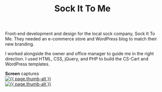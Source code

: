 ﻿---
layout: portfolio_entry
name: sockittome
title: Sock It To Me
categories:
- portfolio
tags: [Coding, Consultation, Content Management, CS-Cart, CSS, CSS3, Design, Ecommerce, HTML, HTML5, jQuery, PHP, Project Management, Web Design, Wordpress]
website: sockittome.com
project: Sock It To Me <span>E-commerce and Blog</span>
excerpt: Sock It to Me sells fun, funky socks—socks with tacos, cupcakes, ninjas, mustaches, unicorns and other things magical.

thumb-ext: jpg
thumb-alt: Sock It To Me home page
img-ext: png
img-alt: Sock It To Me home page

color-dark: 0097D8
---
Front-end development and design for the local sock company, Sock It To Me. They needed an e-commerce store and WordPress blog to match their new branding.

I worked alongside the owner and office manager to guide me in the right direction. I used HTML, CSS, jQuery, and PHP to build the CS-Cart and WordPress templates.

<section class="cf">
  <span class="section-title"><b>Screen</b> captures</span>
  <div class="grid grid--guttersLarge grid-wrap thumb-grid">
    <div class="thumb grid-cell show-me animated">
      <a href="#" class="fluidbox">
        <img src="/img/portfolio/{{ page.name }}/{{ page.name }}-01.{{ page.img-ext }}" alt="{{ page.thumb-alt }}" class="img-responsive">
      </a>
    </div>
    <div class="thumb grid-cell show-me animated">
      <a href="#" class="fluidbox">
        <img src="/img/portfolio/{{ page.name }}/{{ page.name }}-02.{{ page.img-ext }}" alt="{{ page.thumb-alt }}" class="img-responsive">
      </a>
    </div>
  </div>
</section>